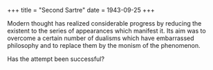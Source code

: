 +++
title = "Second Sartre"
date = 1943-09-25
+++

Modern thought has realized considerable progress by reducing the existent to the series of appearances which manifest it. Its aim was to overcome a certain number of dualisms which have embarrassed philosophy and to replace them by the monism of the phenomenon.

Has the attempt been successful?
